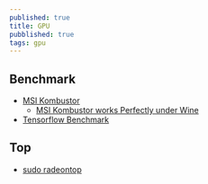 ```yaml
---
published: true
title: GPU
pubblished: true
tags: gpu
---
```


## Benchmark
- [MSI Kombustor](https://www.geeks3d.com/furmark/kombustor/)
	- [MSI Kombustor works Perfectly under Wine](https://www.reddit.com/r/linux_gaming/comments/hx02ev/msi_kombustor_works_perfectly_under_wine_good_for/)
- [Tensorflow Benchmark](https://github.com/tensorflow/benchmarks)

## Top
- [sudo radeontop](https://awesomedetect.com/how-to-monitor-amd-ati-or-radeon-gpu-usage-in-linux/)